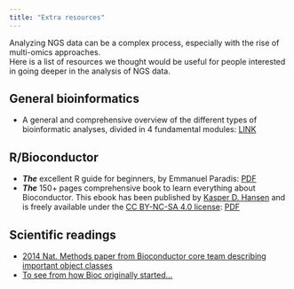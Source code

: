 ```yaml
---
title: "Extra resources"
---
```


Analyzing NGS data can be a complex process, especially with the rise of multi-omics approaches.  
Here is a list of resources we thought would be useful for people interested in going deeper in the analysis of NGS data. 

## General bioinformatics 

- A general and comprehensive overview of the different types of bioinformatic analyses, divided in 4 fundamental modules: [LINK](https://liulab-dfci.github.io/bioinfo-combio/)

## R/Bioconductor 

- ***The*** excellent R guide for beginners, by Emmanuel Paradis: [PDF](https://cran.r-project.org/doc/contrib/Paradis-rdebuts_en.pdf)
- ***The*** 150+ pages comprehensive book to learn everything about Bioconductor. This ebook has been published by [Kasper D. Hansen](https://www.ashansenlab.com/) and is freely available under the [CC BY-NC-SA 4.0 license](https://creativecommons.org/licenses/by-nc-sa/4.0/deed.en_US): [PDF](/{{<myPackageUrl>}}docs/bioconductor.pdf)

## Scientific readings

- [2014 Nat. Methods paper from Bioconductor core team describing important object classes](https://www.nature.com/articles/nmeth.3252)
- [To see from how Bioc originally started\.\.\.](https://genomebiology.biomedcentral.com/articles/10.1186/gb-2004-5-10-r80)
